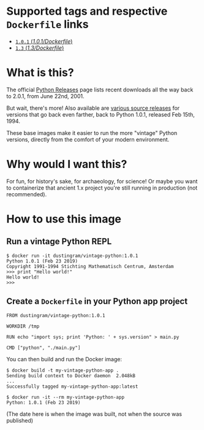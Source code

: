 # Supported tags and respective `Dockerfile` links

- [`1.0.1` (*1.0.1/Dockerfile*)](https://github.com/di/vintage-python/blob/master/1.0.1/Dockerfile)
- [`1.3` (*1.3/Dockerfile*)](https://github.com/di/vintage-python/blob/master/1.3/Dockerfile)

# What is this?

The official [Python Releases](https://www.python.org/downloads/) page lists recent downloads all the way back to 2.0.1, from June 22nd, 2001.

But wait, there's more! Also available are [various source
releases](https://legacy.python.org/download/releases/src/) for versions that
go back even farther, back to Python 1.0.1, released Feb 15th, 1994.

These base images make it easier to run the more "vintage" Python versions, directly from the comfort of your modern environment.

# Why would I want this?

For fun, for history's sake, for archaeology, for science! Or maybe you want to containerize that ancient 1.x project you're still running in production (not recommended).

# How to use this image

## Run a vintage Python REPL

```
$ docker run -it dustingram/vintage-python:1.0.1
Python 1.0.1 (Feb 23 2019)
Copyright 1991-1994 Stichting Mathematisch Centrum, Amsterdam
>>> print "Hello world!"
Hello world!
>>>
```

## Create a `Dockerfile` in your Python app project

```
FROM dustingram/vintage-python:1.0.1

WORKDIR /tmp

RUN echo "import sys; print 'Python: ' + sys.version" > main.py

CMD ["python", "./main.py"]
```

You can then build and run the Docker image:

```
$ docker build -t my-vintage-python-app .
Sending build context to Docker daemon  2.048kB
...
Successfully tagged my-vintage-python-app:latest

$ docker run -it --rm my-vintage-python-app
Python: 1.0.1 (Feb 23 2019)
```

(The date here is when the image was built, not when the source was published)
